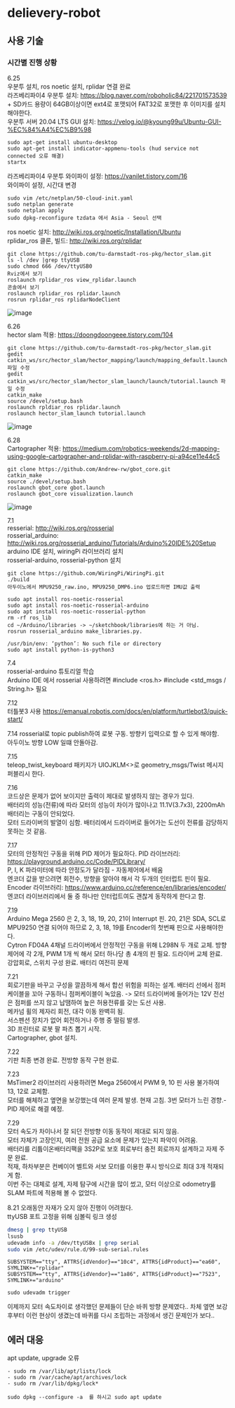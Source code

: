 # delievery-robot

## 사용 기술

### 시간별 진행 상황  
6.25  
우분투 설치, ros noetic 설치, rplidar 연결 완료  
라즈베리파이4 우분투 설치: https://blog.naver.com/roboholic84/221701573539  + SD카드 용량이 64GB이상이면 ext4로 포맷되어 FAT32로 포맷한 후 이미지를 설치해야한다.  
우분투 서버 20.04 LTS GUI 설치: https://velog.io/@kyoung99u/Ubuntu-GUI-%EC%84%A4%EC%B9%98   
```
sudo apt-get install ubuntu-desktop
sudo apt-get install indicator-appmenu-tools (hud service not connected 오류 해결)
startx
```
라즈베리파이4 우분투 와이파이 설정: https://vanilet.tistory.com/16  
와이파이 설정, 시간대 변경  
```
sudo vim /etc/netplan/50-cloud-init.yaml  
sudo netplan generate  
sudo netplan apply  
sudo dpkg-reconfigure tzdata 에서 Asia - Seoul 선택  
``` 
ros noetic 설치: http://wiki.ros.org/noetic/Installation/Ubuntu  
rplidar_ros 클론, 빌드: http://wiki.ros.org/rplidar  
```
git clone https://github.com/tu-darmstadt-ros-pkg/hector_slam.git
ls -l /dev |grep ttyUSB
sudo chmod 666 /dev/ttyUSB0
Rviz에서 보기
roslaunch rplidar_ros view_rplidar.launch
콘솔에서 보기
roslaunch rplidar_ros rplidar.launch
rosrun rplidar_ros rplidarNodeClient
```
![image](https://user-images.githubusercontent.com/78460105/123499509-56742480-d672-11eb-9abe-ffae6076edfd.png)  

6.26  
hector slam 적용: https://doongdoongeee.tistory.com/104  
``` 
git clone https://github.com/tu-darmstadt-ros-pkg/hector_slam.git
gedit catkin_ws/src/hector_slam/hector_mapping/launch/mapping_default.launch 파일 수정
gedit catkin_ws/src/hector_slam/hector_slam_launch/launch/tutorial.launch 파일 수정
catkin_make
source /devel/setup.bash
roslaunch rpldiar_ros rplidar.launch
roslaunch hector_slam_launch tutorial.launch
```
![image](https://user-images.githubusercontent.com/78460105/123499975-87098d80-d675-11eb-9006-c118b6d62d38.png)  

6.28  
Cartographer 적용: https://medium.com/robotics-weekends/2d-mapping-using-google-cartographer-and-rplidar-with-raspberry-pi-a94ce11e44c5  
```
git clone https://github.com/Andrew-rw/gbot_core.git
catkin_make
source ./devel/setup.bash
roslaunch gbot_core gbot.launch
roslaunch gbot_core visualization.launch
```
![image](https://user-images.githubusercontent.com/78460105/124073770-74c88e80-da7d-11eb-8fd8-9c4b37ee92fc.png)  

7.1  
resserial: http://wiki.ros.org/rosserial  
rosserial_arduino: http://wiki.ros.org/rosserial_arduino/Tutorials/Arduino%20IDE%20Setup  
arduino IDE 설치, wiringPi 라이브러리 설치  
rosserial-arduino, rosserial-python 설치
```
git clone https://github.com/WiringPi/WiringPi.git
./build
아두이노에서 MPU9250_raw.ino, MPU9250_DMP6.ino 업로드하면 IMU값 출력

sudo apt install ros-noetic-rosserial
sudo apt install ros-noetic-rosserial-arduino
sudo apt install ros-noetic-rosserial-python
rm -rf ros_lib
cd ~/Arduino/libraries -> ~/sketchbook/libraries에 하는 거 아님.
rosrun rosserial_arduino make_libraries.py.

/usr/bin/env: ‘python’: No such file or directory
sudo apt install python-is-python3
```  

7.4  
rosserial-arduino 튜토리얼 학습  
Arduino IDE 에서 rosserial 사용하려면 #include <ros.h> #include <std_msgs / String.h> 필요  

7.12  
터틀봇3 사용 https://emanual.robotis.com/docs/en/platform/turtlebot3/quick-start/

7.14
rosserial로 topic publish하여 로봇 구동. 방향키 입력으로 할 수 있게 해야함.  
아두이노 방향 LOW 일떄 안돌아감.  

7.15  
teleop_twist_keyboard 패키지가 UIOJKLM<>로 geometry_msgs/Twist 메시지 퍼블리시 한다.

7.16  
코드상은 문제가 없어 보이지만 출력이 제대로 발생하지 않는 경우가 있다.  
배터리의 성능(전류)에 따라 모터의 성능이 차이가 많이나고 11.1V(3.7x3), 2200mAh 배터리는 구동이 안되었다.  
모터 드라이버의 발열이 심함. 배터리에서 드라이버로 들어가는 도선이 전류를 감당하지 못하는 것 같음.

7.17  
모터의 안정적인 구동을 위해 PID 제어가 필요하다. PID 라이브러리: https://playground.arduino.cc/Code/PIDLibrary/  
P, I, K 파라미터에 따라 안정도가 달라짐 - 자동제어에서 배움  
엔코더 값을 받으려면 회전수, 방향을 알아야 해서 각 두개의 인터럽트 핀이 필요. Encoder 라이브러리: https://www.arduino.cc/reference/en/libraries/encoder/
엔코더 라이브러리에서 둘 중 하나만 인터럽트여도 괜찮게 동작하게 한다고 함.

7.19  
Arduino Mega 2560 은 2, 3, 18, 19, 20, 21이 Interrupt 핀. 20, 21은 SDA, SCL로 MPU9250 연결 되어야 하므로 2, 3, 18, 19를 Encoder의 첫번째 핀으로 사용해야한다.  
Cytron FD04A 4채널 드라이버에서 안정적인 구동을 위해 L298N 두 개로 교체. 방향 제어에 각 2개, PWM 1개 씩 해서 모터 하나당 총 4개의 핀 필요.
드라이버 교체 완료. 강압회로, 스위치 구성 완료. 배터리 여전히 문제  

7.21  
회로기판을 바꾸고 구성을 깔끔하게 해서 합선 위험을 피하는 설계. 배터리 선에서 점퍼케이블을 꼬아 구동하니 점퍼케이블이 녹았음. -> 모터 드라이버에 들어가는 12V 전선은 점퍼를 쓰지 않고 납땜하여 높은 허용전류를 갖는 도선 사용.  
메카넘 휠의 제자리 회전, 대각 이동 완벽히 됨.  
서스펜션 장치가 없어 회전하거나 주행 중 떨림 발생.  
3D 프린터로 로봇 팔 파츠 뽑기 시작.  
Cartographer, gbot 설치.  

7.22  
기판 최종 변경 완료. 전방향 동작 구현 완료.  

7.23  
MsTimer2 라이브러리 사용하려면 Mega 2560에서 PWM 9, 10 핀 사용 불가하여 13, 12로 교체함.  
모터를 해체하고 옆면을 보강했는데 여러 문제 발생. 현재 고침. 3번 모터가 느린 경향.- PID 제어로 해결 예정.  

7.29  
모터 속도가 차이나서 잘 되던 전방향 이동 동작이 제대로 되지 않음.  
모터 자체가 고장인지, 여러 전원 공급 요소에 문제가 있는지 파악이 어려움.  
배터리를 리튬이온배터리팩을 3S2P로 보호 회로부터 충전 회로까지 설계하고 자제 주문 완료.  
적재, 하차부분은 컨베이어 벨트와 서보 모터를 이용한 푸시 방식으로 최대 3개 적재되게 함.  
이번 주는 대체로 설계, 자제 탐구에 시간을 많이 썼고, 모터 이상으로 odometry를 SLAM 파트에 적용해 볼 수 없었다.  

8.21
오래동안 자재가 오지 않아 진행이 어려웠다.  
ttyUSB 포트 고정을 위해 심볼릭 링크 생성  
```bash
dmesg | grep ttyUSB
lsusb
udevadm info -a /dev/ttyUSBx | grep serial
sudo vim /etc/udev/rule.d/99-sub-serial.rules
```
```vim
SUBSYSTEM=="tty", ATTRS{idVendor}=="10c4", ATTRS{idProduct}=="ea60", SYMLINK+="rplidar"
SUBSYSTEM=="tty", ATTRS{idVendor}=="1a86", ATTRS{idProduct}=="7523", SYMLINK+="arduino"
```
```
sudo udevadm trigger
```  
이제까지 모터 속도차이로 생각했던 문제들이 단순 바퀴 방향 문제였다.. 차체 옆면 보강 후부터 이런 현상이 생겼는데 바퀴를 다시 조립하는 과정에서 생긴 문제인가 보다..
## 에러 대응  
apt update, upgrade 오류  
```
- sudo rm /var/lib/apt/lists/lock
- sudo rm /var/cache/apt/archives/lock
- sudo rm /var/lib/dpkg/lock*

sudo dpkg --configure -a  를 하시고 sudo apt update
```
